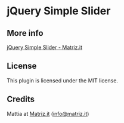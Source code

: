 # jQuery Simple Slider



## More info

[jQuery Simple Slider - Matriz.it](http://www.matriz.it/projects/jquery-simple-slider/ "Matriz | Projects | jQuery-Simple-Slider")

## License

This plugin is licensed under the MIT license.

## Credits

Mattia at [Matriz.it](http://www.matriz.it/) (info@matriz.it)